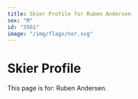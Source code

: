 ```yaml
---
title: Skier Profile for Ruben Andersen
sex: "M"
id: "3561"
image: "/img/flags/nor.svg" 
---
```


# Skier Profile

This page is for: Ruben Andersen.
    